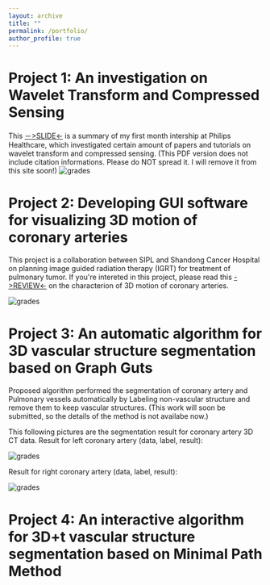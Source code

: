 ```yaml
---
layout: archive
title: ""
permalink: /portfolio/
author_profile: true
---
```

Project 1: An investigation on Wavelet Transform and Compressed Sensing
======
This [－>SLIDE<-](http://dukang4655.github.io/files/WT&CS.pdf) is a summary of my first month intership at Philips Healthcare, which investigated certain amount of papers and tutorials on wavelet transform and compressed sensing. (This PDF version does not include citation informations. Please do NOT spread it. I will remove it from this site soon!)
![grades](https://dukang4655.github.io/images/wtcs.jpg)

Project 2: Developing GUI software for visualizing 3D motion of coronary arteries
======
This project is a collaboration between SIPL and Shandong Cancer Hospital on planning image guided radiation therapy (IGRT) for treatment of pulmonary tumor. If you're intereted in this project, please read this [->REVIEW<-](http://dukang4655.github.io/files/review.pdf) on the characterion of 3D motion of coronary arteries. 

![grades](https://dukang4655.github.io/images/GUI.png)

Project 3: An automatic algorithm for 3D vascular structure segmentation based on Graph Guts
======
Proposed algorithm performed the segmentation of coronary artery and Pulmonary vessels automatically by Labeling non-vascular structure and remove them to keep vascular structures. (This work will soon be submitted, so the details of the method is not availabe now.)

This following pictures are the segmentation result for coronary artery 3D CT data.
Result for left coronary artery (data, label, result):

![grades](https://dukang4655.github.io/images/left.png)

Result for right coronary artery (data, label, result):

![grades](https://dukang4655.github.io/images/right.png)

Project 4: An interactive algorithm for 3D+t vascular structure segmentation based on Minimal Path Method
======

